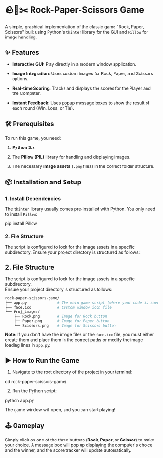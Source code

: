 # 🪨📄✂️ Rock-Paper-Scissors Game

A simple, graphical implementation of the classic game "Rock, Paper, Scissors" built using Python's `tkinter` library for the GUI and `Pillow` for image handling.

## ✨ Features

* **Interactive GUI:** Play directly in a modern window application.

* **Image Integration:** Uses custom images for Rock, Paper, and Scissors options.

* **Real-time Scoring:** Tracks and displays the scores for the Player and the Computer.

* **Instant Feedback:** Uses popup message boxes to show the result of each round (Win, Loss, or Tie).

## 🛠️ Prerequisites

To run this game, you need:

1. **Python 3.x**

2. The **Pillow (PIL)** library for handling and displaying images.

3. The necessary **image assets** (`.png` files) in the correct folder structure.

## 📦 Installation and Setup

### 1. Install Dependencies

The `tkinter` library usually comes pre-installed with Python. You only need to install `Pillow`:

pip install Pillow


### 2. File Structure

The script is configured to look for the image assets in a specific subdirectory. Ensure your project directory is structured as follows:
## 2. File Structure

The script is configured to look for the image assets in a specific subdirectory.  
Ensure your project directory is structured as follows:

```bash
rock-paper-scissors-game/
├── app.py              # The main game script (where your code is saved)
├── face.ico            # Custom window icon file
└── Proj_images/
    ├── Rock.png        # Image for Rock button
    ├── Paper.png       # Image for Paper button
    └── Scissors.png    # Image for Scissors button
```

**Note:** If you don't have the image files or the `face.ico` file, you must either create them and place them in the correct paths or modify the image loading lines in `app.py`:

## ▶️ How to Run the Game

1. Navigate to the root directory of the project in your terminal:

cd rock-paper-scissors-game/


2. Run the Python script:

python app.py


The game window will open, and you can start playing!

## 🕹️ Gameplay

Simply click on one of the three buttons (**Rock**, **Paper**, or **Scissor**) to make your choice. A message box will pop up displaying the computer's choice and the winner, and the score tracker will update automatically.
